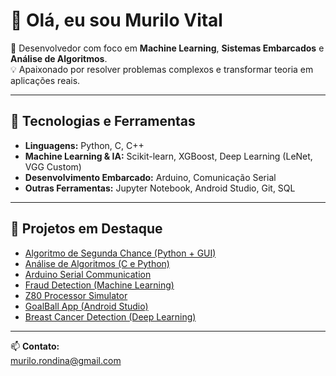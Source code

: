 # 👋 Olá, eu sou Murilo Vital

🎯 Desenvolvedor com foco em **Machine Learning**, **Sistemas Embarcados** e **Análise de Algoritmos**.  
💡 Apaixonado por resolver problemas complexos e transformar teoria em aplicações reais.

---

## 🚀 Tecnologias e Ferramentas
- **Linguagens:** Python, C, C++
- **Machine Learning & IA:** Scikit-learn, XGBoost, Deep Learning (LeNet, VGG Custom)
- **Desenvolvimento Embarcado:** Arduino, Comunicação Serial
- **Outras Ferramentas:** Jupyter Notebook, Android Studio, Git, SQL

---

## 📌 Projetos em Destaque
- [Algoritmo de Segunda Chance (Python + GUI)](link-do-repo)
- [Análise de Algoritmos (C e Python)](link-do-repo)
- [Arduino Serial Communication](link-do-repo)
- [Fraud Detection (Machine Learning)](link-do-repo)
- [Z80 Processor Simulator](link-do-repo)
- [GoalBall App (Android Studio)](link-do-repo)
- [Breast Cancer Detection (Deep Learning)](link-do-repo)

---

📫 **Contato:**  
murilo.rondina@gmail.com
